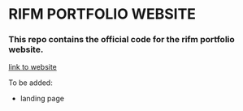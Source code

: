 # RIFM PORTFOLIO WEBSITE

### This repo contains the official code for the rifm portfolio website.

[link to website](http://www.rifmindia.com/)

To be added:
- landing page
